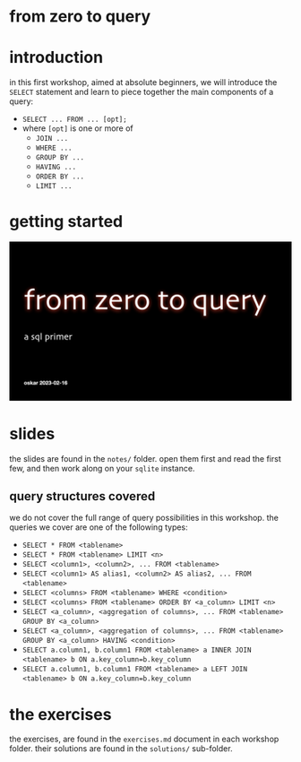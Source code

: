 from zero to query
===
# introduction
in this first workshop, aimed at absolute beginners, we will introduce the `SELECT` statement and learn to piece together the main components of a query:

- `SELECT ... FROM ... [opt];`
- where `[opt]` is one or more of 
    + `JOIN ...`
    + `WHERE ...`
    + `GROUP BY ...`
    + `HAVING ...`
    + `ORDER BY ...`
    + `LIMIT ...`


# getting started
![from zero to query](../img/from02sql.001.jpeg)



# slides
the slides are found in the `notes/` folder. open them first and read the first few, and then work along on your `sqlite` instance. 
## query structures covered
we do not cover the full range of query possibilities in this workshop. the queries we cover are one of the following types:

- `SELECT * FROM <tablename>`
- `SELECT * FROM <tablename> LIMIT <n>`
- `SELECT <column1>, <column2>, ... FROM <tablename>`
- `SELECT <column1> AS alias1, <column2> AS alias2, ... FROM <tablename>`
- `SELECT <columns> FROM <tablename> WHERE <condition>`
- `SELECT <columns> FROM <tablename> ORDER BY <a_column> LIMIT <n>`
- `SELECT <a_column>, <aggregation of columns>, ... FROM <tablename> GROUP BY <a_column>`
- `SELECT <a_column>, <aggregation of columns>, ... FROM <tablename> GROUP BY <a_column> HAVING <condition>`
- `SELECT a.column1, b.column1 FROM <tablename> a INNER JOIN <tablename> b ON a.key_column=b.key_column`
- `SELECT a.column1, b.column1 FROM <tablename> a LEFT JOIN <tablename> b ON a.key_column=b.key_column`


# the exercises
the exercises, are found in the `exercises.md` document in each workshop folder. their solutions are found in the `solutions/` sub-folder.


